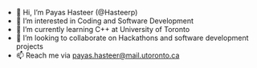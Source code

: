 - 👋 Hi, I’m Payas Hasteer (@Hasteerp)
- 👀 I’m interested in Coding and Software Development
- 🌱 I’m currently learning C++ at University of Toronto
- 💞️ I’m looking to collaborate on Hackathons and software development projects
- 📫 Reach me via payas.hasteer@mail.utoronto.ca

<!---
Hasteerp/Hasteerp is a ✨ special ✨ repository because its `README.md` (this file) appears on your GitHub profile.
You can click the Preview link to take a look at your changes.
--->
